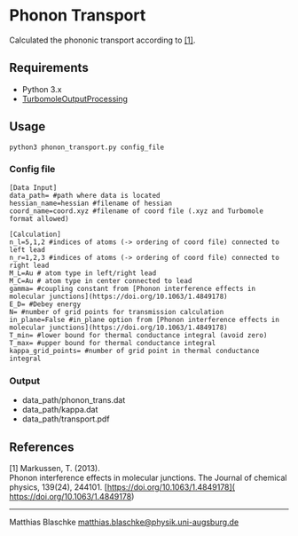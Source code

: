 # Phonon Transport
Calculated the phononic transport according to [[1]](#1).
## Requirements
* Python 3.x
* [TurbomoleOutputProcessing](https://topdocu.github.io/)

## Usage
```` 
python3 phonon_transport.py config_file
```` 

### Config file
```` 
[Data Input]
data_path= #path where data is located
hessian_name=hessian #filename of hessian
coord_name=coord.xyz #filename of coord file (.xyz and Turbomole format allowed)

[Calculation]
n_l=5,1,2 #indices of atoms (-> ordering of coord file) connected to left lead
n_r=1,2,3 #indices of atoms (-> ordering of coord file) connected to right lead
M_L=Au # atom type in left/right lead
M_C=Au # atom type in center connected to lead
gamma= #coupling constant from [Phonon interference effects in molecular junctions](https://doi.org/10.1063/1.4849178)
E_D= #Debey energy
N= #number of grid points for transmission calculation
in_plane=False #in_plane option from [Phonon interference effects in molecular junctions](https://doi.org/10.1063/1.4849178)
T_min= #lower bound for thermal conductance integral (avoid zero)
T_max= #upper bound for thermal conductance integral
kappa_grid_points= #number of grid point in thermal conductance integral

````

### Output
* data_path/phonon_trans.dat
* data_path/kappa.dat
* data_path/transport.pdf

## References
<a id="1">[1]</a> 
Markussen, T. (2013).  
Phonon interference effects in molecular junctions. 
The Journal of chemical physics, 139(24), 244101.
[https://doi.org/10.1063/1.4849178]( https://doi.org/10.1063/1.4849178)

***
Matthias Blaschke [matthias.blaschke@physik.uni-augsburg.de](matthias.blaschke@pyhsik.uni-augsburg.de)
